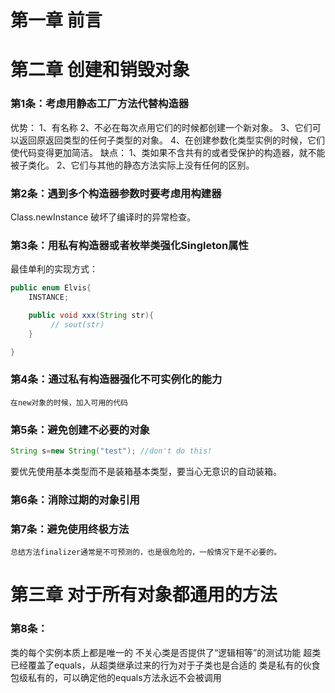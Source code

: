 # 第一章 前言
# 第二章 创建和销毁对象
### 第1条：考虑用静态工厂方法代替构造器
优势：
	1、有名称
	2、不必在每次点用它们的时候都创建一个新对象。
	3、它们可以返回原返回类型的任何子类型的对象。
	4、在创建参数化类型实例的时候，它们使代码变得更加简洁。
缺点：
	1、类如果不含共有的或者受保护的构造器，就不能被子类化。
	2、它们与其他的静态方法实际上没有任何的区别。
### 第2条：遇到多个构造器参数时要考虑用构建器
Class.newInstance 破坏了编译时的异常检查。
### 第3条：用私有构造器或者枚举类强化Singleton属性
最佳单利的实现方式：
```java
public enum Elvis{
	INSTANCE;

	public void xxx(String str){
		 // sout(str)
	}

}
```
### 第4条：通过私有构造器强化不可实例化的能力
	在new对象的时候，加入可用的代码
### 第5条：避免创建不必要的对象
```java	
String s=new String("test"); //don't do this!
```
要优先使用基本类型而不是装箱基本类型，要当心无意识的自动装箱。
### 第6条：消除过期的对象引用
### 第7条：避免使用终极方法
	总结方法finalizer通常是不可预测的，也是很危险的，一般情况下是不必要的。
# 第三章 对于所有对象都通用的方法
### 第8条：
类的每个实例本质上都是唯一的
不关心类是否提供了“逻辑相等”的测试功能
超类已经覆盖了equals，从超类继承过来的行为对于子类也是合适的
类是私有的伙食包级私有的，可以确定他的equals方法永远不会被调用
